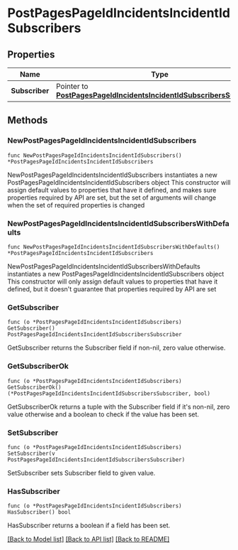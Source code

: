 # PostPagesPageIdIncidentsIncidentIdSubscribers

## Properties

Name | Type | Description | Notes
------------ | ------------- | ------------- | -------------
**Subscriber** | Pointer to [**PostPagesPageIdIncidentsIncidentIdSubscribersSubscriber**](PostPagesPageIdIncidentsIncidentIdSubscribersSubscriber.md) |  | [optional] 

## Methods

### NewPostPagesPageIdIncidentsIncidentIdSubscribers

`func NewPostPagesPageIdIncidentsIncidentIdSubscribers() *PostPagesPageIdIncidentsIncidentIdSubscribers`

NewPostPagesPageIdIncidentsIncidentIdSubscribers instantiates a new PostPagesPageIdIncidentsIncidentIdSubscribers object
This constructor will assign default values to properties that have it defined,
and makes sure properties required by API are set, but the set of arguments
will change when the set of required properties is changed

### NewPostPagesPageIdIncidentsIncidentIdSubscribersWithDefaults

`func NewPostPagesPageIdIncidentsIncidentIdSubscribersWithDefaults() *PostPagesPageIdIncidentsIncidentIdSubscribers`

NewPostPagesPageIdIncidentsIncidentIdSubscribersWithDefaults instantiates a new PostPagesPageIdIncidentsIncidentIdSubscribers object
This constructor will only assign default values to properties that have it defined,
but it doesn't guarantee that properties required by API are set

### GetSubscriber

`func (o *PostPagesPageIdIncidentsIncidentIdSubscribers) GetSubscriber() PostPagesPageIdIncidentsIncidentIdSubscribersSubscriber`

GetSubscriber returns the Subscriber field if non-nil, zero value otherwise.

### GetSubscriberOk

`func (o *PostPagesPageIdIncidentsIncidentIdSubscribers) GetSubscriberOk() (*PostPagesPageIdIncidentsIncidentIdSubscribersSubscriber, bool)`

GetSubscriberOk returns a tuple with the Subscriber field if it's non-nil, zero value otherwise
and a boolean to check if the value has been set.

### SetSubscriber

`func (o *PostPagesPageIdIncidentsIncidentIdSubscribers) SetSubscriber(v PostPagesPageIdIncidentsIncidentIdSubscribersSubscriber)`

SetSubscriber sets Subscriber field to given value.

### HasSubscriber

`func (o *PostPagesPageIdIncidentsIncidentIdSubscribers) HasSubscriber() bool`

HasSubscriber returns a boolean if a field has been set.


[[Back to Model list]](../README.md#documentation-for-models) [[Back to API list]](../README.md#documentation-for-api-endpoints) [[Back to README]](../README.md)


